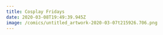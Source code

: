 ```yaml
---
title: Cosplay Fridays
date: 2020-03-08T19:49:39.945Z
image: /comics/untitled_artwork-2020-03-07t215926.706.png
---
```

